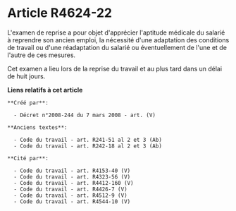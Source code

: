 # Article R4624-22

L'examen de reprise a pour objet d'apprécier l'aptitude médicale du salarié à reprendre son ancien emploi, la nécessité d'une
adaptation des conditions de travail ou d'une réadaptation du salarié ou éventuellement de l'une et de l'autre de ces
mesures.

Cet examen a lieu lors de la reprise du travail et au plus tard dans un délai de huit jours.

**Liens relatifs à cet article**

	**Créé par**:

	  - Décret n°2008-244 du 7 mars 2008 - art. (V)

	**Anciens textes**:

	  - Code du travail - art. R241-51 al 2 et 3 (Ab)
	  - Code du travail - art. R242-18 al 2 et 3 (Ab)

	**Cité par**:

	  - Code du travail - art. R4153-40 (V)
	  - Code du travail - art. R4323-56 (V)
	  - Code du travail - art. R4412-160 (V)
	  - Code du travail - art. R4426-7 (V)
	  - Code du travail - art. R4512-9 (V)
	  - Code du travail - art. R4544-10 (V)
